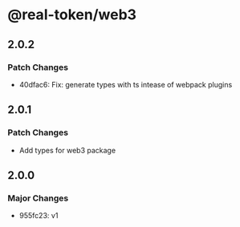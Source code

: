 # @real-token/web3

## 2.0.2

### Patch Changes

- 40dfac6: Fix: generate types with ts intease of webpack plugins

## 2.0.1

### Patch Changes

- Add types for web3 package

## 2.0.0

### Major Changes

- 955fc23: v1
